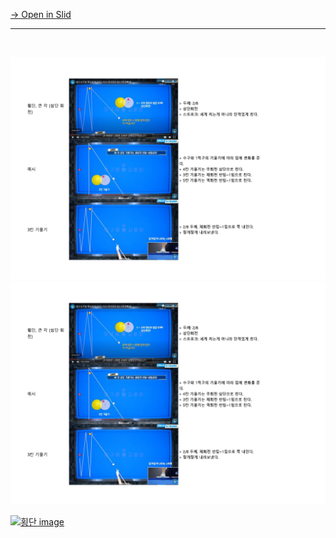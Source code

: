 [→ Open in Slid](https://app.slid.cc/docs/51f2b8a0d1bd4a4ca58dd75528cb03e1)


---


‏‏‎ ‎

![횡단1](/images/횡단.jpg)
![횡단1](/images/횡단.jpg "횡단 1")

[![횡단 image](https://slid-users-assets-v1-seoul.s3.ap-northeast-2.amazonaws.com/public/image_upload/51f2b8a0d1bd4a4ca58dd75528cb03e1/483f592f-6040-4d84-a80b-9e032a91bc34.png)](undefined)

